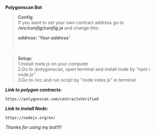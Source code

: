 **Polygonscan Bot**

> **Config**    
> If you want to set your own contract address go to ***/src/config/config.js*** and change this:  
>     
> ***address: 'Your address'***       
> <br/>
> <br/>        

> **Setup:**      
> 1.Install node.js on your computer         
> 2.Go to /polygonscan, open terminal and install node by "npm i node.js"              
> 3.Go to /src and run script by "node index.js" in terminal           

***Link to polygon contracts:***
```
https://polygonscan.com/contractsVerified
```
***Link to install Node:***
```
https://nodejs.org/en/
```

*Thanks for using my bot!!!!*
